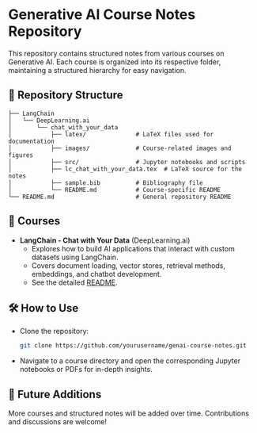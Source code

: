 # Generative AI Course Notes Repository  

This repository contains structured notes from various courses on Generative AI. Each course is organized into its respective folder, maintaining a structured hierarchy for easy navigation.

## 📂 Repository Structure  

```
├── LangChain
│   └── DeepLearning.ai
│       └── chat_with_your_data
│           ├── latex/              # LaTeX files used for documentation  
│           ├── images/             # Course-related images and figures  
│           ├── src/                # Jupyter notebooks and scripts  
│           ├── lc_chat_with_your_data.tex  # LaTeX source for the notes  
│           ├── sample.bib          # Bibliography file  
│           └── README.md           # Course-specific README  
└── README.md                       # General repository README
```

## 📖 Courses  

- **LangChain - Chat with Your Data** (DeepLearning.ai)  
  - Explores how to build AI applications that interact with custom datasets using LangChain.
  - Covers document loading, vector stores, retrieval methods, embeddings, and chatbot development.
  - See the detailed [README](LangChain/DeepLearning.ai/chat_with_your_data/README.md).  

## 🛠️ How to Use  

- Clone the repository:  
  ```bash
  git clone https://github.com/yourusername/genai-course-notes.git
  ```
- Navigate to a course directory and open the corresponding Jupyter notebooks or PDFs for in-depth insights.  

## 📌 Future Additions  

More courses and structured notes will be added over time. Contributions and discussions are welcome! 
